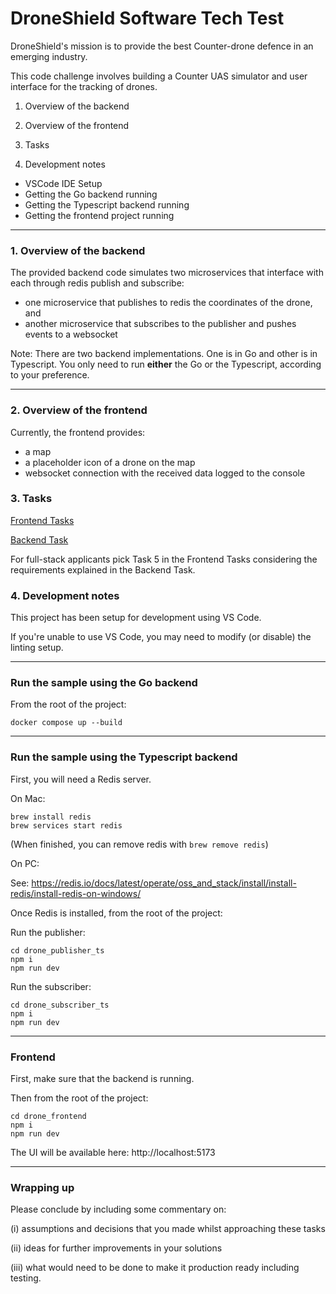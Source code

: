 # DroneShield Software Tech Test

DroneShield's mission is to provide the best Counter-drone defence in an emerging industry.

This code challenge involves building a Counter UAS simulator and user interface for the tracking of drones.

1. Overview of the backend
2. Overview of the frontend
3. Tasks

4. Development notes

- VSCode IDE Setup
- Getting the Go backend running
- Getting the Typescript backend running
- Getting the frontend project running

---

### 1. Overview of the backend

The provided backend code simulates two microservices that interface with each through redis publish and subscribe:

- one microservice that publishes to redis the coordinates of the drone, and
- another microservice that subscribes to the publisher and pushes events to a websocket

Note: There are two backend implementations. One is in Go and other is in Typescript. You only need to run **either** the Go or the Typescript, according to your preference.

---

### 2. Overview of the frontend

Currently, the frontend provides:

- a map
- a placeholder icon of a drone on the map
- websocket connection with the received data logged to the console

### 3. Tasks

[Frontend Tasks](./TASKS.frontend.md)

[Backend Task](./TASKS.backend.md)

For full-stack applicants pick Task 5 in the Frontend Tasks considering the requirements explained in the Backend Task.

### 4. Development notes

This project has been setup for development using VS Code.

If you're unable to use VS Code, you may need to modify (or disable) the linting setup.

---

### Run the sample using the Go backend

From the root of the project:

```
docker compose up --build
```

---

### Run the sample using the Typescript backend

First, you will need a Redis server.

On Mac:

```
brew install redis
brew services start redis
```

(When finished, you can remove redis with `brew remove redis`)

On PC:

See: https://redis.io/docs/latest/operate/oss_and_stack/install/install-redis/install-redis-on-windows/

Once Redis is installed, from the root of the project:

Run the publisher:

```
cd drone_publisher_ts
npm i
npm run dev
```

Run the subscriber:

```
cd drone_subscriber_ts
npm i
npm run dev
```

---

### Frontend

First, make sure that the backend is running.

Then from the root of the project:

```
cd drone_frontend
npm i
npm run dev
```

The UI will be available here: http://localhost:5173

---

### Wrapping up

Please conclude by including some commentary on:

(i) assumptions and decisions that you made whilst approaching these tasks

(ii) ideas for further improvements in your solutions

(iii) what would need to be done to make it production ready including testing.
